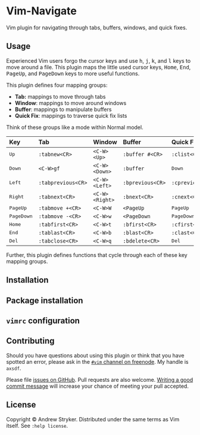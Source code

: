 # Vim-Navigate

Vim plugin for navigating through tabs, buffers, windows, and quick fixes.

## Usage

Experienced Vim users forgo the cursor keys and use <kbd>h</kbd>, <kbd>j</kbd>,
<kbd>k</kbd>, and <kbd>l</kbd> keys to move around a file. This plugin maps the
little used cursor keys, <kbd>Home</kbd>, <kbd>End</kbd>, <kbd>PageUp</kbd>,
and <kbd>PageDown</kbd> keys to more useful functions.

This plugin defines four mapping groups:

- **Tab:** mappings to move through tabs
- **Window**: mappings to move around windows
- **Buffer**: mappings to manipulate buffers
- **Quick Fix**: mappings to traverse quick fix lists

Think of these groups like a mode within Normal model.

| Key                 | Tab                | Window         | Buffer           | Quick Fix           |
|:--------------------|:-------------------|:---------------|:-----------------|:--------------------|
| <kbd>Up</kbd>       | `:tabnew<CR>`      | `<C-W><Up>`    | `:buffer #<CR>`  | `:clist<CR>`        |
| <kbd>Down</kbd>     | `<C-W>gf`          | `<C-W><Down>`  | `:buffer`        | <kbd>Down</kbd>     |
| <kbd>Left</kbd>     | `:tabprevious<CR>` | `<C-W><Left>`  | `:bprevious<CR>` | `:cprevious<CR>`    |
| <kbd>Right</kbd>    | `:tabnext<CR>`     | `<C-W><Right>` | `:bnext<CR>`     | `:cnext<CR>`        |
| <kbd>PageUp</kbd>   | `:tabmove +<CR>`   | `<C-W>W`       | `<PageUp`        | <kbd>PageUp</kbd>   |
| <kbd>PageDown</kbd> | `:tabmove -<CR>`   | `<C-W>w`       | `<PageDown`      | <kbd>PageDown</kbd> |
| <kbd>Home</kbd>     | `:tabfirst<CR>`    | `<C-W>t`       | `:bfirst<CR>`    | `:cfirst<CR>`       |
| <kbd>End</kbd>      | `:tablast<CR>`     | `<C-W>b`       | `:blast<CR>`     | `:clast<CR>`        |
| <kbd>Del</kbd>      | `:tabclose<CR>`    | `<C-W>q`       | `:bdelete<CR>`   | <kbd>Del</kbd>      |


Further, this plugin defines functions that cycle through each of these key
mapping groups.

## Installation

## Package installation

## `vimrc` configuration


## Contributing

Should you have questions about using this plugin or think that you have
spotted an error, please ask in the [`#vim` channel on
freenode](https://webchat.freenode.net/?channels=vim). My handle is `axsdf`.

Please file [issues on
GitHub](https://github.com/andrewjstryker/vim-navigate/issues). Pull requests
are also welcome. [Writing a good commit
message](https://tbaggery.com/2008/04/19/a-note-about-git-commit-messages.html)
will increase your chance of meeting your pull accepted.

## License

Copyright © Andrew Stryker. Distributed under the same terms as Vim itself.
See `:help license`.
